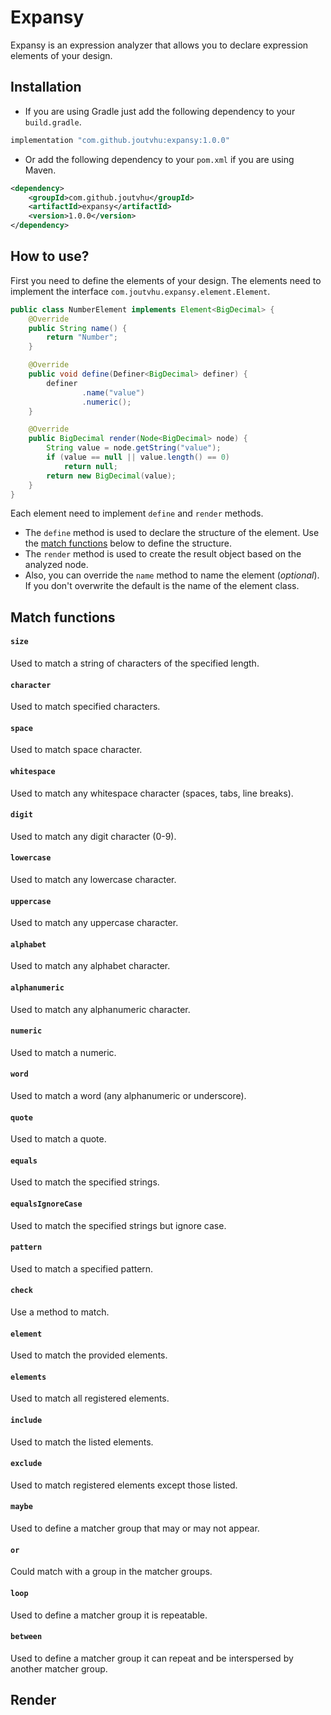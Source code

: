 # Expansy

Expansy is an expression analyzer that allows you to declare expression elements of your design.

## Installation

- If you are using Gradle just add the following dependency to your `build.gradle`.

```groovy
implementation "com.github.joutvhu:expansy:1.0.0"
```

- Or add the following dependency to your `pom.xml` if you are using Maven.

```xml
<dependency>
    <groupId>com.github.joutvhu</groupId>
    <artifactId>expansy</artifactId>
    <version>1.0.0</version>
</dependency>
```

## How to use?

First you need to define the elements of your design.
The elements need to implement the interface `com.joutvhu.expansy.element.Element`.

```java
public class NumberElement implements Element<BigDecimal> {
    @Override
    public String name() {
        return "Number";
    }

    @Override
    public void define(Definer<BigDecimal> definer) {
        definer
                .name("value")
                .numeric();
    }

    @Override
    public BigDecimal render(Node<BigDecimal> node) {
        String value = node.getString("value");
        if (value == null || value.length() == 0)
            return null;
        return new BigDecimal(value);
    }
}
```

Each element need to implement `define` and `render` methods.
- The `define` method is used to declare the structure of the element. Use the [match functions](#match-functions) below to define the structure.
- The `render` method is used to create the result object based on the analyzed node.
- Also, you can override the `name` method to name the element (_optional_). If you don't overwrite the default is the name of the element class.

## Match functions

#### `size`

Used to match a string of characters of the specified length.

#### `character`

Used to match specified characters.

#### `space`

Used to match space character.

#### `whitespace`

Used to match any whitespace character (spaces, tabs, line breaks).

#### `digit`

Used to match any digit character (0-9).

#### `lowercase`

Used to match any lowercase character.

#### `uppercase`

Used to match any uppercase character.

#### `alphabet`

Used to match any alphabet character.

#### `alphanumeric`

Used to match any alphanumeric character.

#### `numeric`

Used to match a numeric.

#### `word`

Used to match a word (any alphanumeric or underscore).

#### `quote`

Used to match a quote.

#### `equals`

Used to match the specified strings.

#### `equalsIgnoreCase`

Used to match the specified strings but ignore case.

#### `pattern`

Used to match a specified pattern.

#### `check`

Use a method to match.

#### `element`

Used to match the provided elements.

#### `elements`

Used to match all registered elements.

#### `include`

Used to match the listed elements.

#### `exclude`

Used to match registered elements except those listed.

#### `maybe`

Used to define a matcher group that may or may not appear.

#### `or`

Could match with a group in the matcher groups.

#### `loop`

Used to define a matcher group it is repeatable.

#### `between`

Used to define a matcher group it can repeat and be interspersed by another matcher group.

## Render